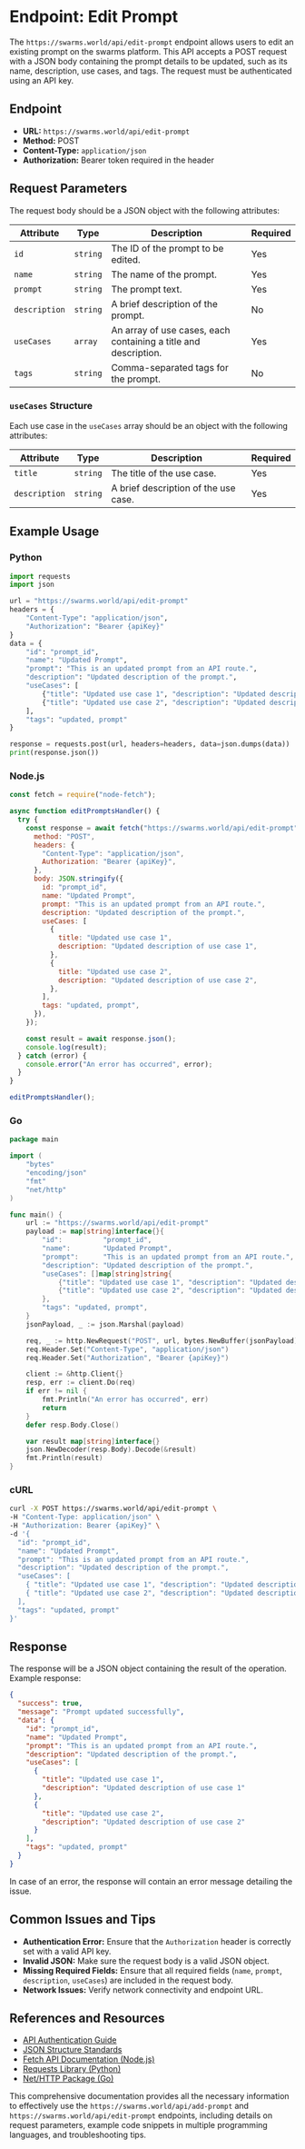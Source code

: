 # Endpoint: Edit Prompt

The `https://swarms.world/api/edit-prompt` endpoint allows users to edit an existing prompt on the swarms platform. This API accepts a POST request with a JSON body containing the prompt details to be updated, such as its name, description, use cases, and tags. The request must be authenticated using an API key.

## Endpoint

- **URL:** `https://swarms.world/api/edit-prompt`
- **Method:** POST
- **Content-Type:** `application/json`
- **Authorization:** Bearer token required in the header

## Request Parameters

The request body should be a JSON object with the following attributes:

| Attribute     | Type     | Description                                                     | Required |
| ------------- | -------- | --------------------------------------------------------------- | -------- |
| `id`          | `string` | The ID of the prompt to be edited.                              | Yes      |
| `name`        | `string` | The name of the prompt.                                         | Yes      |
| `prompt`      | `string` | The prompt text.                                                | Yes      |
| `description` | `string` | A brief description of the prompt.                              | No       |
| `useCases`    | `array`  | An array of use cases, each containing a title and description. | Yes      |
| `tags`        | `string` | Comma-separated tags for the prompt.                            | No       |

### `useCases` Structure

Each use case in the `useCases` array should be an object with the following attributes:

| Attribute     | Type     | Description                          | Required |
| ------------- | -------- | ------------------------------------ | -------- |
| `title`       | `string` | The title of the use case.           | Yes      |
| `description` | `string` | A brief description of the use case. | Yes      |

## Example Usage

### Python

```python
import requests
import json

url = "https://swarms.world/api/edit-prompt"
headers = {
    "Content-Type": "application/json",
    "Authorization": "Bearer {apiKey}"
}
data = {
    "id": "prompt_id",
    "name": "Updated Prompt",
    "prompt": "This is an updated prompt from an API route.",
    "description": "Updated description of the prompt.",
    "useCases": [
        {"title": "Updated use case 1", "description": "Updated description of use case 1"},
        {"title": "Updated use case 2", "description": "Updated description of use case 2"}
    ],
    "tags": "updated, prompt"
}

response = requests.post(url, headers=headers, data=json.dumps(data))
print(response.json())
```

### Node.js

```javascript
const fetch = require("node-fetch");

async function editPromptsHandler() {
  try {
    const response = await fetch("https://swarms.world/api/edit-prompt", {
      method: "POST",
      headers: {
        "Content-Type": "application/json",
        Authorization: "Bearer {apiKey}",
      },
      body: JSON.stringify({
        id: "prompt_id",
        name: "Updated Prompt",
        prompt: "This is an updated prompt from an API route.",
        description: "Updated description of the prompt.",
        useCases: [
          {
            title: "Updated use case 1",
            description: "Updated description of use case 1",
          },
          {
            title: "Updated use case 2",
            description: "Updated description of use case 2",
          },
        ],
        tags: "updated, prompt",
      }),
    });

    const result = await response.json();
    console.log(result);
  } catch (error) {
    console.error("An error has occurred", error);
  }
}

editPromptsHandler();
```

### Go

```go
package main

import (
    "bytes"
    "encoding/json"
    "fmt"
    "net/http"
)

func main() {
    url := "https://swarms.world/api/edit-prompt"
    payload := map[string]interface{}{
        "id":          "prompt_id",
        "name":        "Updated Prompt",
        "prompt":      "This is an updated prompt from an API route.",
        "description": "Updated description of the prompt.",
        "useCases": []map[string]string{
            {"title": "Updated use case 1", "description": "Updated description of use case 1"},
            {"title": "Updated use case 2", "description": "Updated description of use case 2"},
        },
        "tags": "updated, prompt",
    }
    jsonPayload, _ := json.Marshal(payload)

    req, _ := http.NewRequest("POST", url, bytes.NewBuffer(jsonPayload))
    req.Header.Set("Content-Type", "application/json")
    req.Header.Set("Authorization", "Bearer {apiKey}")

    client := &http.Client{}
    resp, err := client.Do(req)
    if err != nil {
        fmt.Println("An error has occurred", err)
        return
    }
    defer resp.Body.Close()

    var result map[string]interface{}
    json.NewDecoder(resp.Body).Decode(&result)
    fmt.Println(result)
}
```

### cURL

```bash
curl -X POST https://swarms.world/api/edit-prompt \
-H "Content-Type: application/json" \
-H "Authorization: Bearer {apiKey}" \
-d '{
  "id": "prompt_id",
  "name": "Updated Prompt",
  "prompt": "This is an updated prompt from an API route.",
  "description": "Updated description of the prompt.",
  "useCases": [
    { "title": "Updated use case 1", "description": "Updated description of use case 1" },
    { "title": "Updated use case 2", "description": "Updated description of use case 2" }
  ],
  "tags": "updated, prompt"
}'
```

## Response

The response will be a JSON object containing the result of the operation. Example response:

```json
{
  "success": true,
  "message": "Prompt updated successfully",
  "data": {
    "id": "prompt_id",
    "name": "Updated Prompt",
    "prompt": "This is an updated prompt from an API route.",
    "description": "Updated description of the prompt.",
    "useCases": [
      {
        "title": "Updated use case 1",
        "description": "Updated description of use case 1"
      },
      {
        "title": "Updated use case 2",
        "description": "Updated description of use case 2"
      }
    ],
    "tags": "updated, prompt"
  }
}
```

In case of an error, the response will contain an error message detailing the issue.

## Common Issues and Tips

- **Authentication Error:** Ensure that the `Authorization` header is correctly set with a valid API key.
- **Invalid JSON:** Make sure the request body is a valid JSON object.
- **Missing Required Fields:** Ensure that all required fields (`name`, `prompt`, `description`, `useCases`) are included in the request body.
- **Network Issues:** Verify network connectivity and endpoint URL.

## References and Resources

- [API Authentication Guide](https://swarms.world/docs/authentication)
- [JSON Structure Standards](https://json.org/)
- [Fetch API Documentation (Node.js)](https://developer.mozilla.org/en-US/docs/Web/API/Fetch_API)
- [Requests Library (Python)](https://requests.readthedocs.io/)
- [Net/HTTP Package (Go)](https://pkg.go.dev/net/http)

This comprehensive documentation provides all the necessary information to effectively use the `https://swarms.world/api/add-prompt` and `https://swarms.world/api/edit-prompt` endpoints, including details on request parameters, example code snippets in multiple programming languages, and troubleshooting tips.
